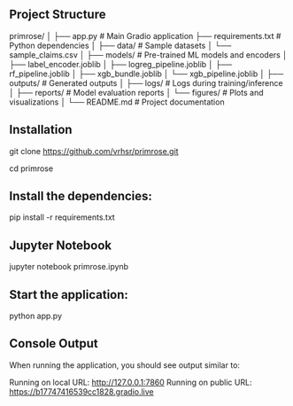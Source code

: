 
## Project Structure


primrose/
│
├── app.py # Main Gradio application
├── requirements.txt # Python dependencies
│
├── data/ # Sample datasets
│ └── sample_claims.csv
│
├── models/ # Pre-trained ML models and encoders
│ ├── label_encoder.joblib
│ ├── logreg_pipeline.joblib
│ ├── rf_pipeline.joblib
│ ├── xgb_bundle.joblib
│ └── xgb_pipeline.joblib
│
├── outputs/ # Generated outputs
│ ├── logs/ # Logs during training/inference
│ ├── reports/ # Model evaluation reports
│ └── figures/ # Plots and visualizations
│
└── README.md # Project documentation



## Installation

git clone https://github.com/vrhsr/primrose.git

cd primrose


## Install the dependencies:

pip install -r requirements.txt

## Jupyter Notebook

jupyter notebook primrose.ipynb

## Start the application:

python app.py

## Console Output

When running the application, you should see output similar to:

Running on local URL:  http://127.0.0.1:7860
Running on public URL: https://b17747416539cc1828.gradio.live
